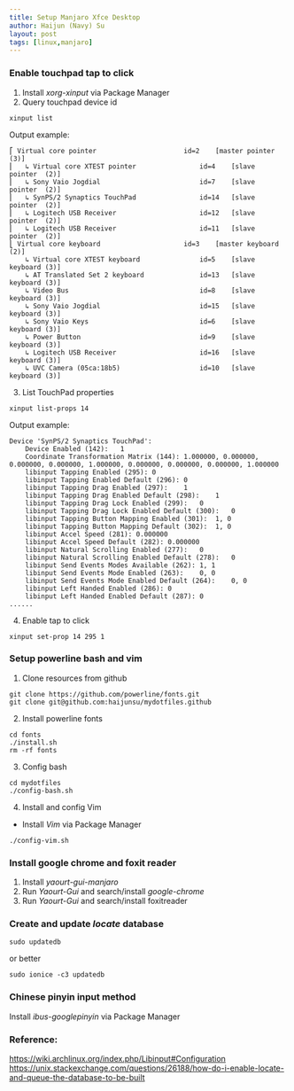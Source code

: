 ```yaml
---
title: Setup Manjaro Xfce Desktop
author: Haijun (Navy) Su
layout: post
tags: [linux,manjaro]
---
```

### Enable touchpad tap to click
1. Install *xorg-xinput* via Package Manager
2. Query touchpad device id
~~~
xinput list
~~~
Output example:
~~~
⎡ Virtual core pointer                    	id=2	[master pointer  (3)]
⎜   ↳ Virtual core XTEST pointer              	id=4	[slave  pointer  (2)]
⎜   ↳ Sony Vaio Jogdial                       	id=7	[slave  pointer  (2)]
⎜   ↳ SynPS/2 Synaptics TouchPad              	id=14	[slave  pointer  (2)]
⎜   ↳ Logitech USB Receiver                   	id=12	[slave  pointer  (2)]
⎜   ↳ Logitech USB Receiver                   	id=11	[slave  pointer  (2)]
⎣ Virtual core keyboard                   	id=3	[master keyboard (2)]
    ↳ Virtual core XTEST keyboard             	id=5	[slave  keyboard (3)]
    ↳ AT Translated Set 2 keyboard            	id=13	[slave  keyboard (3)]
    ↳ Video Bus                               	id=8	[slave  keyboard (3)]
    ↳ Sony Vaio Jogdial                       	id=15	[slave  keyboard (3)]
    ↳ Sony Vaio Keys                          	id=6	[slave  keyboard (3)]
    ↳ Power Button                            	id=9	[slave  keyboard (3)]
    ↳ Logitech USB Receiver                   	id=16	[slave  keyboard (3)]
    ↳ UVC Camera (05ca:18b5)                  	id=10	[slave  keyboard (3)]
~~~
3. List TouchPad properties
~~~
xinput list-props 14
~~~
Output example:
~~~
Device 'SynPS/2 Synaptics TouchPad':
	Device Enabled (142):	1
	Coordinate Transformation Matrix (144):	1.000000, 0.000000, 0.000000, 0.000000, 1.000000, 0.000000, 0.000000, 0.000000, 1.000000
	libinput Tapping Enabled (295):	0
	libinput Tapping Enabled Default (296):	0
	libinput Tapping Drag Enabled (297):	1
	libinput Tapping Drag Enabled Default (298):	1
	libinput Tapping Drag Lock Enabled (299):	0
	libinput Tapping Drag Lock Enabled Default (300):	0
	libinput Tapping Button Mapping Enabled (301):	1, 0
	libinput Tapping Button Mapping Default (302):	1, 0
	libinput Accel Speed (281):	0.000000
	libinput Accel Speed Default (282):	0.000000
	libinput Natural Scrolling Enabled (277):	0
	libinput Natural Scrolling Enabled Default (278):	0
	libinput Send Events Modes Available (262):	1, 1
	libinput Send Events Mode Enabled (263):	0, 0
	libinput Send Events Mode Enabled Default (264):	0, 0
	libinput Left Handed Enabled (286):	0
	libinput Left Handed Enabled Default (287):	0
......
~~~
4. Enable tap to click
~~~
xinput set-prop 14 295 1
~~~

### Setup powerline bash and vim
1. Clone resources from github
~~~
git clone https://github.com/powerline/fonts.git
git clone git@github.com:haijunsu/mydotfiles.github
~~~
2. Install powerline fonts
~~~
cd fonts
./install.sh
rm -rf fonts
~~~
3. Config bash
~~~
cd mydotfiles
./config-bash.sh
~~~
4. Install and config Vim
  * Install *Vim* via Package Manager
~~~
./config-vim.sh
~~~

### Install google chrome and foxit reader
1. Install *yaourt-gui-manjaro*
2. Run *Yaourt-Gui* and search/install *google-chrome*
3. Run *Yaourt-Gui* and search/install foxitreader

### Create and update *locate* database
~~~
sudo updatedb
~~~
or better
~~~
sudo ionice -c3 updatedb
~~~

### Chinese pinyin input method
Install *ibus-googlepinyin* via Package Manager


### Reference:
<https://wiki.archlinux.org/index.php/Libinput#Configuration>
<https://unix.stackexchange.com/questions/26188/how-do-i-enable-locate-and-queue-the-database-to-be-built>

